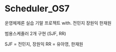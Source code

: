 # Scheduler_OS7
운영체제론 실습 기말 프로젝트
with. 전민지 장원익 한재원

범용스케줄러 2개 구현 (SJF, RR)

SJF = 전민지, 장원익
RR = 유아영, 한재원
